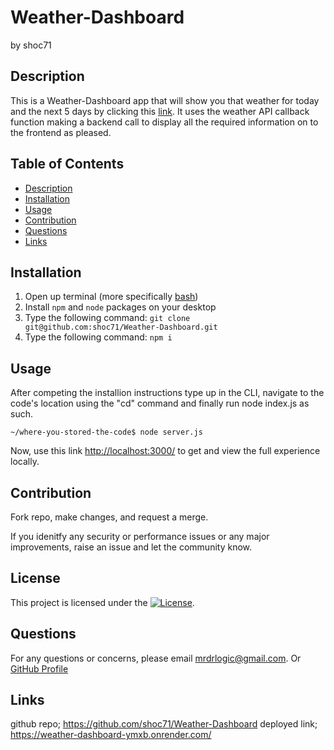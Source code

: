 # Weather-Dashboard

by shoc71

## Description

This is a Weather-Dashboard app that will show you that weather for today and the next 5 days by clicking this [link](https://weather-dashboard-ymxb.onrender.com/). It uses the weather API callback function making a backend call to display all the required information on to the frontend as pleased.

## Table of Contents

- [Description](#description)
- [Installation](#installation)
- [Usage](#usage)
- [Contribution](#contribution)
- [Questions](#questions)
- [Links](#links)

## Installation

1. Open up terminal (more specifically [bash](https://www.youtube.com/watch?v=3eu67g3PTdk))
2. Install `npm` and `node` packages on your desktop
3. Type the following command: `git clone git@github.com:shoc71/Weather-Dashboard.git`
4. Type the following command: `npm i `

## Usage

After competing the installion instructions type up in the CLI, navigate to the code's location using the "cd" command and finally run node index.js as such.

`~/where-you-stored-the-code$ node server.js`

Now, use this link [http://localhost:3000/](http://localhost:3000/) to get and view the full experience locally.

## Contribution

Fork repo, make changes, and request a merge.

If you idenitfy any security or performance issues or any major improvements, raise an issue and let the community know.

## License

This project is licensed under the [![License](https://opensource.org/licenses/Apache-2.0)](https://opensource.org/licenses/Apache-2.0).

## Questions

For any questions or concerns, please email mrdrlogic@gmail.com. Or [GitHub Profile](https://github.com/shoc71)

## Links

github repo; https://github.com/shoc71/Weather-Dashboard
deployed link; https://weather-dashboard-ymxb.onrender.com/
